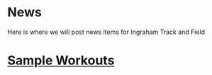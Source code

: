 # News

Here is where we will post news items for Ingraham Track and Field



# [Sample Workouts](workouts/)

